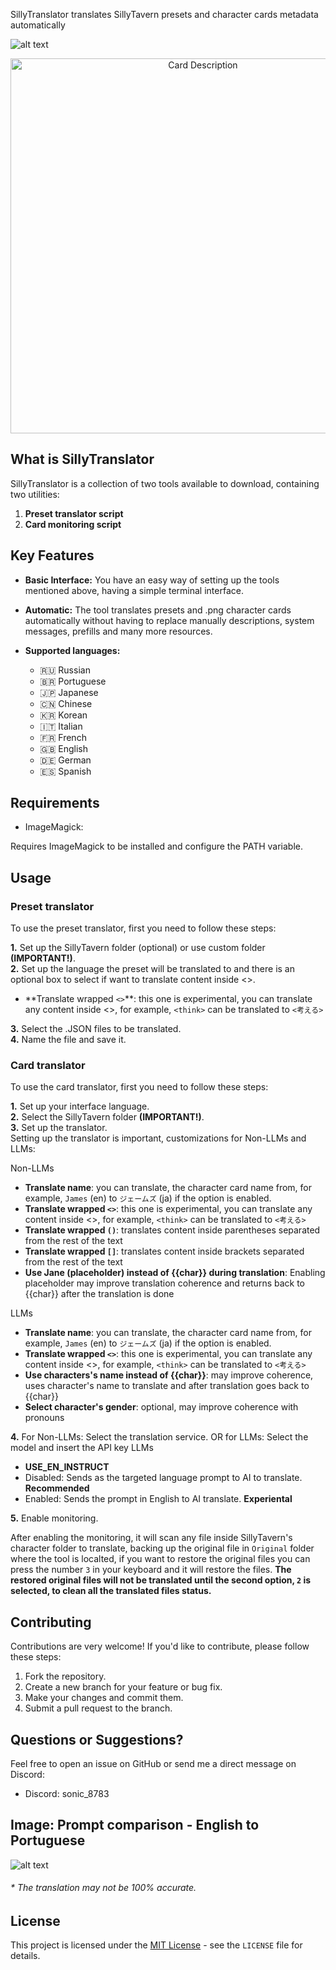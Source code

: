 SillyTranslator translates SillyTavern presets and character cards metadata automatically

![alt text](https://files.catbox.moe/gv9j3i.png "Card Message")

<p align="center">
  <img src="https://files.catbox.moe/2hhlx7.png" alt="Card Description" width=600>
</p>

## What is SillyTranslator

SillyTranslator is a collection of two tools available to download, containing two utilities:

1. **Preset translator script**
2. **Card monitoring script**

## Key Features

*   **Basic Interface:** You have an easy way of setting up the tools mentioned above, having a simple terminal interface.
*   **Automatic:** The tool translates presets and .png character cards automatically without having to replace manually descriptions, system messages, prefills and many more resources.

* **Supported languages:** 
  * 🇷🇺 Russian
  * 🇧🇷 Portuguese
  * 🇯🇵 Japanese
  * 🇨🇳 Chinese
  * 🇰🇷 Korean
  * 🇮🇹 Italian
  * 🇫🇷 French
  * 🇬🇧 English
  * 🇩🇪 German
  * 🇪🇸 Spanish

## Requirements
* ImageMagick:

Requires ImageMagick to be installed and configure the PATH variable.

## Usage

### Preset translator
To use the preset translator, first you need to follow these steps:

**1.** Set up the SillyTavern folder (optional) or use custom folder **(IMPORTANT!)**.
\
**2.** Set up the language the preset will be translated to and there is an optional box to select if want to translate content inside <>.
* \**Translate wrapped `<>`**: this one is experimental, you can translate any content inside <>, for example, `<think>` can be translated to `<考える>`

**3.** Select the .JSON files to be translated.
\
**4.** Name the file and save it.

### Card translator
To use the card translator, first you need to follow these steps:

**1.** Set up your interface language.\
**2.** Select the SillyTavern folder **(IMPORTANT!)**.\
**3.** Set up the translator.\
Setting up the translator is important, customizations for Non-LLMs and LLMs:

Non-LLMs
* **Translate name**: you can translate, the character card name from, for example, `James` (en) to `ジェームズ` (ja) if the option is enabled.
* **Translate wrapped `<>`**: this one is experimental, you can translate any content inside <>, for example, `<think>` can be translated to `<考える>`
* **Translate wrapped `()`**: translates content inside parentheses separated from the rest of the text
* **Translate wrapped `[]`**: translates content inside brackets separated from the rest of the text
* **Use Jane (placeholder) instead of {{char}} during translation**: Enabling placeholder may improve translation coherence and returns back to {{char}} after the translation is done


LLMs
* **Translate name**: you can translate, the character card name from, for example, `James` (en) to `ジェームズ` (ja) if the option is enabled.
* **Translate wrapped `<>`**: this one is experimental, you can translate any content inside <>, for example, `<think>` can be translated to `<考える>`
* **Use characters's name instead of {{char}}**: may improve coherence, uses character's name to translate and after translation goes back to {{char}}
* **Select character's gender**: optional, may improve coherence with pronouns
  

**4.** For Non-LLMs: Select the translation service. OR for LLMs: Select the model and insert the API key
LLMs
* **USE_EN_INSTRUCT**
* Disabled: Sends as the targeted language prompt to AI to translate. **Recommended**
* Enabled: Sends the prompt in English to AI translate. **Experiental**
  
**5.** Enable monitoring.

After enabling the monitoring, it will scan any file inside SillyTavern's character folder to translate, backing up the original file in `Original` folder where the tool is localted, if you want to restore the original files you can press the number `3` in your keyboard and it will restore the files. **The restored original files will not be translated until the second option, `2` is selected, to clean all the translated files status.**

## Contributing

Contributions are very welcome! If you'd like to contribute, please follow these steps:

1. Fork the repository.
2. Create a new branch for your feature or bug fix.
3. Make your changes and commit them.
4. Submit a pull request to the branch.

## Questions or Suggestions?

Feel free to open an issue on GitHub or send me a direct message on Discord:

*   Discord: sonic\_8783

## Image: Prompt comparison - English to Portuguese

![alt text](https://files.catbox.moe/ga0w87.png "Preset")
###### * The translation may not be 100% accurate.
## License

This project is licensed under the [MIT License](./LICENSE) - see the `LICENSE` file for details.
